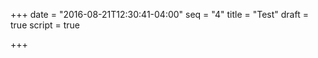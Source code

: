 +++
date = "2016-08-21T12:30:41-04:00"
seq = "4"
title = "Test"
draft = true
script = true

+++

<svg id="thing" class='block'></svg>
